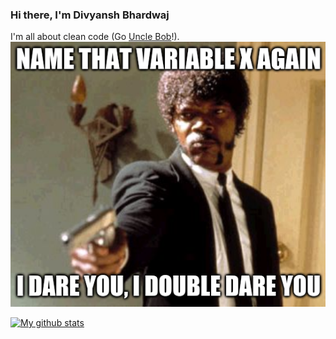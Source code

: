 ### Hi there, I'm Divyansh Bhardwaj

I'm all about clean code (Go [Uncle Bob](https://g.co/kgs/N35FgZ)!).  
![meme](https://github.com/dbc2201/dbc2201/blob/master/meme.png)

[![My github stats](https://github-readme-stats.vercel.app/api?username=dbc2201)](https://github.com/anuraghazra/github-readme-stats)


<!--
**dbc2201/dbc2201** is a ✨ _special_ ✨ repository because its `README.md` (this file) appears on your GitHub profile.

Here are some ideas to get you started:

- 🔭 I’m currently working on Data Structures and Algorithms in Java
- 🌱 I’m currently learning Spring Boot
- 👯 I’m looking to collaborate on Data Structures and Algorithms in Java
- 🤔 I’m looking for help with Data Structures and Algorithms in Java
- 💬 Ask me about Java/Coding in general
- 📫 How to reach me: divyansh.bhardwaj@gla.ac.in
- 😄 Pronouns: He/Him
- ⚡ Fun fact: I once failed at a coding aptitude exam, then later on worked hard and got recognized by Google.
-->
